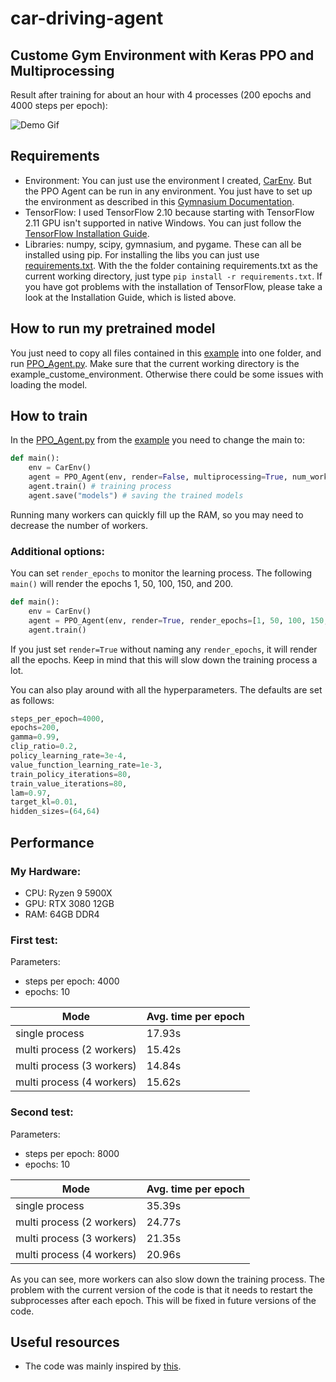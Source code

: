 # car-driving-agent
## Custome Gym Environment with Keras PPO and Multiprocessing

Result after training for about an hour with 4 processes (200 epochs and 4000 steps per epoch):

![Demo Gif](https://github.com/ProfessorNova/car-driving-agent/blob/main/gifs/demo.gif)

## Requirements
- Environment: You can just use the environment I created, [CarEnv](https://github.com/ProfessorNova/car-driving-agent/blob/main/example_custome_environment/CarEnv.py). But the PPO Agent can be run in any environment. You just have to set up the environment as described in this [Gymnasium Documentation](https://gymnasium.farama.org/tutorials/gymnasium_basics/environment_creation/).
- TensorFlow: I used TensorFlow 2.10 because starting with TensorFlow 2.11 GPU isn't supported in native Windows. You can just follow the [TensorFlow Installation Guide](https://www.tensorflow.org/install/pip).
- Libraries: numpy, scipy, gymnasium, and pygame. These can all be installed using pip. For installing the libs you can just use [requirements.txt](https://github.com/ProfessorNova/car-driving-agent/blob/main/requirements.txt). With the the folder containing requirements.txt as the current working directory, just type ```pip install -r requirements.txt```. If you have got problems with the installation of TensorFlow, please take a look at the Installation Guide, which is listed above.

## How to run my pretrained model
You just need to copy all files contained in this [example](https://github.com/ProfessorNova/car-driving-agent/tree/main/example_custome_environment) into one folder, and run [PPO_Agent.py](https://github.com/ProfessorNova/car-driving-agent/blob/main/example_custome_environment/PPO_Agent.py). Make sure that the current working directory is the example_custome_environment. Otherwise there could be some issues with loading the model.

## How to train
In the [PPO_Agent.py](https://github.com/ProfessorNova/car-driving-agent/blob/main/example_custome_environment/PPO_Agent.py) from the [example](https://github.com/ProfessorNova/car-driving-agent/tree/main/example_custome_environment) you need to change the main to:
```python
def main():
    env = CarEnv()
    agent = PPO_Agent(env, render=False, multiprocessing=True, num_workers=4)
    agent.train() # training process
    agent.save("models") # saving the trained models
```
Running many workers can quickly fill up the RAM, so you may need to decrease the number of workers.

### Additional options:
You can set ```render_epochs``` to monitor the learning process. The following ```main()``` will render the epochs 1, 50, 100, 150, and 200.
```python
def main():
    env = CarEnv()
    agent = PPO_Agent(env, render=True, render_epochs=[1, 50, 100, 150, 200], multiprocessing=True, num_workers=4)
    agent.train()
```
If you just set ```render=True``` without naming any ```render_epochs```, it will render all the epochs. Keep in mind that this will slow down the training process a lot.

You can also play around with all the hyperparameters. The defaults are set as follows:
```python
steps_per_epoch=4000,
epochs=200,
gamma=0.99,
clip_ratio=0.2,
policy_learning_rate=3e-4,
value_function_learning_rate=1e-3,
train_policy_iterations=80,
train_value_iterations=80,
lam=0.97,
target_kl=0.01,
hidden_sizes=(64,64)
```

## Performance

### My Hardware:
- CPU: Ryzen 9 5900X
- GPU: RTX 3080 12GB
- RAM: 64GB DDR4

### First test:

Parameters:
- steps per epoch: 4000
- epochs: 10

| Mode                      | Avg. time per epoch |
|---------------------------|---------------------|
| single process            | 17.93s              |
| multi process (2 workers) | 15.42s              |
| multi process (3 workers) | 14.84s              |
| multi process (4 workers) | 15.62s              |

### Second test:

Parameters:
- steps per epoch: 8000
- epochs: 10

| Mode                      | Avg. time per epoch |
|---------------------------|---------------------|
| single process            | 35.39s              |
| multi process (2 workers) | 24.77s              |
| multi process (3 workers) | 21.35s              |
| multi process (4 workers) | 20.96s              |

As you can see, more workers can also slow down the training process. The problem with the current version of the code is that it needs to restart the subprocesses after each epoch. This will be fixed in future versions of the code.

## Useful resources
- The code was mainly inspired by [this](https://keras.io/examples/rl/ppo_cartpole/).
